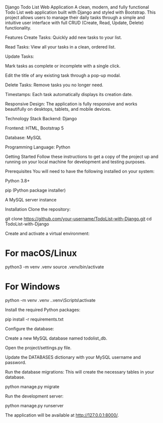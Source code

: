 Django Todo List Web Application
A clean, modern, and fully functional Todo List web application built with Django and styled with Bootstrap. This project allows users to manage their daily tasks through a simple and intuitive user interface with full CRUD (Create, Read, Update, Delete) functionality.

Features
Create Tasks: Quickly add new tasks to your list.

Read Tasks: View all your tasks in a clean, ordered list.

Update Tasks:

Mark tasks as complete or incomplete with a single click.

Edit the title of any existing task through a pop-up modal.

Delete Tasks: Remove tasks you no longer need.

Timestamps: Each task automatically displays its creation date.

Responsive Design: The application is fully responsive and works beautifully on desktops, tablets, and mobile devices.

Technology Stack
Backend: Django

Frontend: HTML, Bootstrap 5

Database: MySQL

Programming Language: Python

Getting Started
Follow these instructions to get a copy of the project up and running on your local machine for development and testing purposes.

Prerequisites
You will need to have the following installed on your system:

Python 3.8+

pip (Python package installer)

A MySQL server instance

Installation
Clone the repository:

git clone https://github.com/your-username/TodoList-with-Django.git
cd TodoList-with-Django

Create and activate a virtual environment:

# For macOS/Linux
python3 -m venv .venv
source .venv/bin/activate

# For Windows
python -m venv .venv
.\.venv\Scripts\activate

Install the required Python packages:

pip install -r requirements.txt

Configure the database:

Create a new MySQL database named todolist_db.

Open the project/settings.py file.

Update the DATABASES dictionary with your MySQL username and password.

Run the database migrations:
This will create the necessary tables in your database.

python manage.py migrate

Run the development server:

python manage.py runserver

The application will be available at http://127.0.0.1:8000/.
